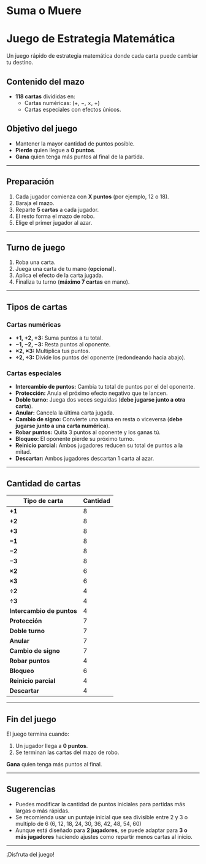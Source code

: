 # Suma o Muere

# Juego de Estrategia Matemática

Un juego rápido de estrategia matemática donde cada carta puede cambiar tu destino.

## Contenido del mazo

- **118 cartas** divididas en:
  - Cartas numéricas: (+, −, ×, ÷)
  - Cartas especiales con efectos únicos.

## Objetivo del juego

- Mantener la mayor cantidad de puntos posible.
- **Pierde** quien llegue a **0 puntos**.
- **Gana** quien tenga más puntos al final de la partida.

---

## Preparación

1. Cada jugador comienza con **X puntos** (por ejemplo, 12 o 18).
2. Baraja el mazo.
3. Reparte **5 cartas** a cada jugador.
4. El resto forma el mazo de robo.
5. Elige el primer jugador al azar.

---

## Turno de juego

1. Roba una carta.
2. Juega una carta de tu mano (**opcional**).
3. Aplica el efecto de la carta jugada.
4. Finaliza tu turno (**máximo 7 cartas** en mano).

---

## Tipos de cartas

### Cartas numéricas
- **+1, +2, +3:** Suma puntos a tu total.
- **−1, −2, −3:** Resta puntos al oponente.
- **×2, ×3:** Multiplica tus puntos.
- **÷2, ÷3:** Divide los puntos del oponente (redondeando hacia abajo).

### Cartas especiales
- **Intercambio de puntos:** Cambia tu total de puntos por el del oponente.
- **Protección:** Anula el próximo efecto negativo que te lancen.
- **Doble turno:** Juega dos veces seguidas (**debe jugarse junto a otra carta**).
- **Anular:** Cancela la última carta jugada.
- **Cambio de signo:** Convierte una suma en resta o viceversa (**debe jugarse junto a una carta numérica**).
- **Robar puntos:** Quita 3 puntos al oponente y los ganas tú.
- **Bloqueo:** El oponente pierde su próximo turno.
- **Reinicio parcial:** Ambos jugadores reducen su total de puntos a la mitad.
- **Descartar:** Ambos jugadores descartan 1 carta al azar.

---

## Cantidad de cartas

| Tipo de carta                | Cantidad |
|------------------------------|----------|
| **+1**                       | 8        |
| **+2**                       | 8        |
| **+3**                       | 8        |
| **−1**                       | 8        |
| **−2**                       | 8        |
| **−3**                       | 8        |
| **×2**                       | 6        |
| **×3**                       | 6        |
| **÷2**                       | 4        |
| **÷3**                       | 4        |
| **Intercambio de puntos**     | 4        |
| **Protección**                | 7        |
| **Doble turno**               | 7        |
| **Anular**                    | 7        |
| **Cambio de signo**           | 7        |
| **Robar puntos**              | 4        |
| **Bloqueo**                   | 6        |
| **Reinicio parcial**          | 4        |
| **Descartar**                 | 4        |

---

## Fin del juego

El juego termina cuando:
1. Un jugador llega a **0 puntos**.
2. Se terminan las cartas del mazo de robo.

**Gana** quien tenga más puntos al final.

---

## Sugerencias

- Puedes modificar la cantidad de puntos iniciales para partidas más largas o más rápidas.
- Se recomienda usar un puntaje inicial que sea divisible entre 2 y 3 o multiplo de 6 (6, 12, 18, 24, 30, 36, 42, 48, 54, 60) 
- Aunque está diseñado para **2 jugadores**, se puede adaptar para **3 o más jugadores** haciendo ajustes como repartir menos cartas al inicio.

--- 

¡Disfruta del juego!
